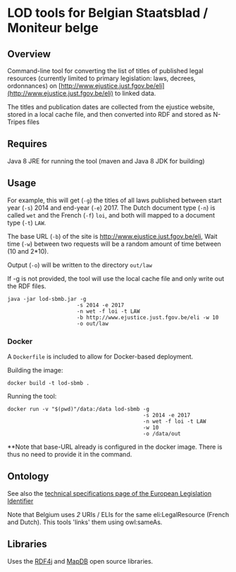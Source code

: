 # LOD tools for Belgian Staatsblad / Moniteur belge

## Overview

Command-line tool for converting the list of titles of published legal resources 
(currently limited to primary legislation: laws, decrees, ordonnances) on 
[http://www.ejustice.just.fgov.be/eli](http://www.ejustice.just.fgov.be/eli) to linked data.

The titles and publication dates are collected from the ejustice website, stored in a local cache file,
and then converted into RDF and stored as N-Tripes files

## Requires

Java 8 JRE for running the tool (maven and Java 8 JDK for building)

## Usage

For example, this will get (`-g`) the titles of all laws published between start year (`-s`) 2014 and end-year (`-e`) 2017.
The Dutch document type (`-n`) is called `wet` and the French (`-f`) `loi`, and both will mapped to a document type (`-t`) `LAW`.

The base URL (`-b`) of the site is http://www.ejustice.just.fgov.be/eli,
Wait time (`-w`) between two requests will be a random amount of time between (10 and 2\*10).

Output (`-o`) will be written to the directory `out/law`

If -g is not provided, the tool will use the local cache file and only write out the RDF files.

```
java -jar lod-sbmb.jar -g 
                      -s 2014 -e 2017 
                      -n wet -f loi -t LAW 
                      -b http://www.ejustice.just.fgov.be/eli -w 10
                      -o out/law
```

### Docker
 
 A `Dockerfile` is included to allow for Docker-based deployment.  
 
 Building the image:
 ```
 docker build -t lod-sbmb .
 ```
 
 Running the tool:
 ```
 docker run -v "$(pwd)"/data:/data lod-sbmb -g
                                            -s 2014 -e 2017 
                                            -n wet -f loi -t LAW 
                                            -w 10
                                            -o /data/out
```
**Note that base-URL already is configured in the docker image. There is thus no need to provide it in the command.

## Ontology

See also the [technical specifications page of the European Legislation Identifier](http://publications.europa.eu/mdr/eli/index.html)

Note that Belgium uses _2_ URIs / ELIs for the same eli:LegalResource (French and Dutch). This tools 'links' them using owl:sameAs.

## Libraries

Uses the [RDF4j](http://rdf4j.org) and [MapDB](http://www.mapdb.org/) open source libraries.




